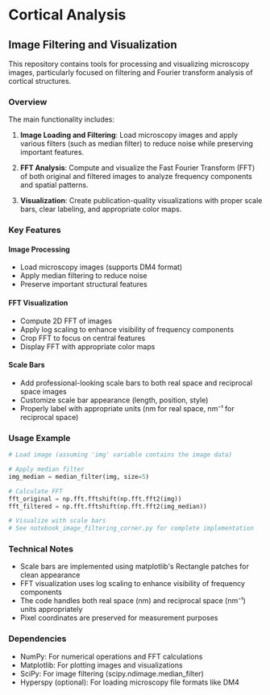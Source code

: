 # Cortical Analysis

## Image Filtering and Visualization

This repository contains tools for processing and visualizing microscopy images, particularly focused on filtering and Fourier transform analysis of cortical structures.

### Overview

The main functionality includes:

1. **Image Loading and Filtering**: Load microscopy images and apply various filters (such as median filter) to reduce noise while preserving important features.

2. **FFT Analysis**: Compute and visualize the Fast Fourier Transform (FFT) of both original and filtered images to analyze frequency components and spatial patterns.

3. **Visualization**: Create publication-quality visualizations with proper scale bars, clear labeling, and appropriate color maps.

### Key Features

#### Image Processing
- Load microscopy images (supports DM4 format)
- Apply median filtering to reduce noise
- Preserve important structural features

#### FFT Visualization
- Compute 2D FFT of images
- Apply log scaling to enhance visibility of frequency components
- Crop FFT to focus on central features
- Display FFT with appropriate color maps

#### Scale Bars
- Add professional-looking scale bars to both real space and reciprocal space images
- Customize scale bar appearance (length, position, style)
- Properly label with appropriate units (nm for real space, nm⁻¹ for reciprocal space)

### Usage Example

```python
# Load image (assuming 'img' variable contains the image data)

# Apply median filter
img_median = median_filter(img, size=5)

# Calculate FFT
fft_original = np.fft.fftshift(np.fft.fft2(img))
fft_filtered = np.fft.fftshift(np.fft.fft2(img_median))

# Visualize with scale bars
# See notebook_image_filtering_corner.py for complete implementation
```

### Technical Notes

- Scale bars are implemented using matplotlib's Rectangle patches for clean appearance
- FFT visualization uses log scaling to enhance visibility of frequency components
- The code handles both real space (nm) and reciprocal space (nm⁻¹) units appropriately
- Pixel coordinates are preserved for measurement purposes

### Dependencies

- NumPy: For numerical operations and FFT calculations
- Matplotlib: For plotting images and visualizations
- SciPy: For image filtering (scipy.ndimage.median_filter)
- Hyperspy (optional): For loading microscopy file formats like DM4